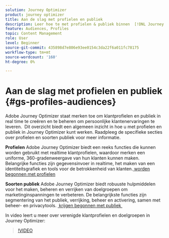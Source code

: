 ```yaml
---
solution: Journey Optimizer
product: journey optimizer
title: Aan de slag met profielen en publiek
description: Leer hoe te met profielen & publiek binnen  [!DNL Journey Optimzier] te werken.
feature: Audiences, Profiles
topic: Content Management
role: User
level: Beginner
source-git-commit: 435898d7e806e93ee0154c3da22f6a011fc78175
workflow-type: tm+mt
source-wordcount: '160'
ht-degree: 0%

---
```



# Aan de slag met profielen en publiek {#gs-profiles-audiences}

Adobe Journey Optimizer staat merken toe om klantprofielen en publiek in real time te creëren en te beheren om persoonlijke klantenervaringen te leveren. &#x200B; Dit overzicht biedt een algemeen inzicht in hoe u met profielen en publiek in Journey Optimizer kunt werken. Raadpleeg de specifieke secties over profielen en soorten publiek voor meer informatie.

**Profielen**
Adobe Journey Optimizer biedt een reeks functies die kunnen worden gebruikt met realtime klantprofielen, waardoor merken een uniforme, 360-gradenweergave van hun klanten kunnen maken. &#x200B; Belangrijke functies zijn gegevensinvoer in realtime, het maken van een identiteitsgrafiek en tools voor de betrokkenheid van klanten. [&#x200B; worden begonnen met profielen &#x200B;](get-started-profiles.md)

**Soorten publiek**
Adobe Journey Optimizer biedt robuuste hulpmiddelen voor het maken, beheren en verrijken van doelgroepen om marketinginspanningen te verbeteren. &#x200B;De belangrijkste functies zijn segmentering van het publiek, verrijking, beheer en activering, samen met beheer- en privacytools. [&#x200B; krijgen begonnen met publiek &#x200B;](about-audiences.md)

In video leert u meer over verenigde klantprofielen en doelgroepen in Journey Optimizer:

>[!VIDEO](https://video.tv.adobe.com/v/3432671?quality=12)
